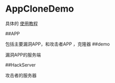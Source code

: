 # AppCloneDemo

具体的 [使用教程](https://trex-tbag.github.io/2018/03/19/appclone/)

##APP

  包括主要漏洞APP，和攻击者APP ，克隆器
##demo

  漏洞APP的服务端

##HackServer

  攻击者的服务器
